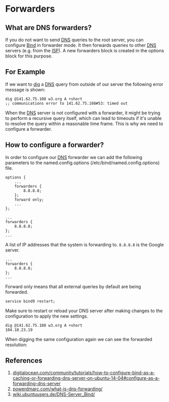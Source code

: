 # Forwarders

## What are DNS forwarders?

If you do not want to send [DNS](/acronyms) queries to the root server, you can configure [Bind](<(/acronyms)>) in forwarder mode. It then forwards queries to other [DNS](/acronyms) servers (e.g. from the [ISP](/acronyms)). A new forwarders block is created in the options block for this purpose.

## For Example

If we want to [dig](/acronyms) a [DNS](/acronyms) query from outside of our server the following error message is shown:

```ssh
dig @141.62.75.108 w3.org A +short
;; communications error to 141.62.75.108#53: timed out
```

When the [DNS](/acronyms) server is not configured with a forwarder, it might be trying to perform a recursive query itself, which can lead to timeouts if it's unable to resolve the query within a reasonable time frame. This is why we need to configure a forwarder.

## How to configure a forwarder?

In order to configure our [DNS](/acronyms) forwarder we can add the following parameters to the named.config.options (/etc/bind/named.config.options) file.

```ssh
options {
	...
	forwarders {
		8.8.8.8;
	};
	forward only;
	...
};
```

```ssh
...
forwarders {
	8.8.8.8;
};
...
```

A list of IP addresses that the system is forwarding to. `8.8.8.8` is the Google server.

```ssh
...
forwarders {
	8.8.8.8;
};
...
```

Forward only means that all external queries by default are being forwarded.

```ssh
service bind9 restart;
```

Make sure to restart or reload your DNS server after making changes to the configuration to apply the new settings.

```ssh
dig @141.62.75.108 w3.org A +short
104.18.23.19
```

When digging the same configuration again we can see the forwarded resolution:

## References

1. [digitalocean.com/community/tutorials/how-to-configure-bind-as-a-caching-or-forwarding-dns-server-on-ubuntu-14-04#configure-as-a-forwarding-dns-server](https://www.digitalocean.com/community/tutorials/how-to-configure-bind-as-a-caching-or-forwarding-dns-server-on-ubuntu-14-04#configure-as-a-forwarding-dns-server)
2. [powerdmarc.com/what-is-dns-forwarding/](https://powerdmarc.com/what-is-dns-forwarding/)
3. [wiki.ubuntuusers.de/DNS-Server_Bind/](https://wiki.ubuntuusers.de/DNS-Server_Bind/)
